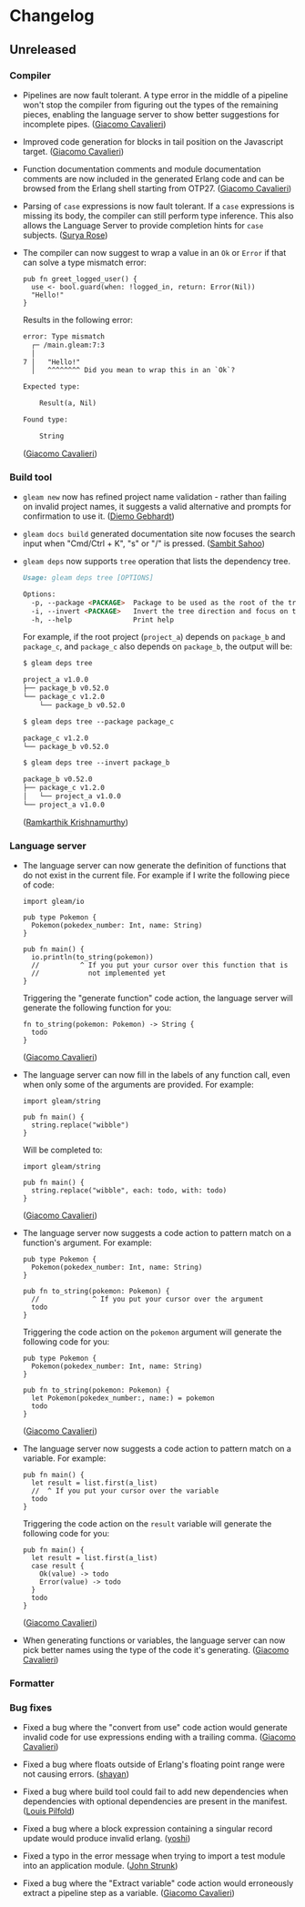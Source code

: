 # Changelog

## Unreleased

### Compiler

- Pipelines are now fault tolerant. A type error in the middle of a pipeline
  won't stop the compiler from figuring out the types of the remaining pieces,
  enabling the language server to show better suggestions for incomplete pipes.
  ([Giacomo Cavalieri](https://github.com/giacomocavalieri))

- Improved code generation for blocks in tail position on the Javascript target.
  ([Giacomo Cavalieri](https://github.com/giacomocavalieri))

- Function documentation comments and module documentation comments are now
  included in the generated Erlang code and can be browsed from the Erlang
  shell starting from OTP27.
  ([Giacomo Cavalieri](https://github.com/giacomocavalieri))

- Parsing of `case` expressions is now fault tolerant. If a `case` expressions
  is missing its body, the compiler can still perform type inference. This also
  allows the Language Server to provide completion hints for `case` subjects.
  ([Surya Rose](https://github.com/GearsDatapacks))

- The compiler can now suggest to wrap a value in an `Ok` or `Error` if that can
  solve a type mismatch error:

  ```gleam
  pub fn greet_logged_user() {
    use <- bool.guard(when: !logged_in, return: Error(Nil))
    "Hello!"
  }
  ```

  Results in the following error:

  ```txt
  error: Type mismatch
    ┌─ /main.gleam:7:3
    │
  7 │   "Hello!"
    │   ^^^^^^^^ Did you mean to wrap this in an `Ok`?

  Expected type:

      Result(a, Nil)

  Found type:

      String
  ```

  ([Giacomo Cavalieri](https://github.com/giacomocavalieri))

### Build tool

- `gleam new` now has refined project name validation - rather than failing on
  invalid project names, it suggests a valid alternative and prompts for
  confirmation to use it.
  ([Diemo Gebhardt](https://github.com/diemogebhardt))

- `gleam docs build` generated documentation site now focuses the search input
  when "Cmd/Ctrl + K", "s" or "/" is pressed.
  ([Sambit Sahoo](https://github.com/soulsam480))

- `gleam deps` now supports `tree` operation that lists the dependency tree.

  ```markdown
  Usage: gleam deps tree [OPTIONS]

  Options:
    -p, --package <PACKAGE>  Package to be used as the root of the tree
    -i, --invert <PACKAGE>   Invert the tree direction and focus on the given package
    -h, --help               Print help
  ```

  For example, if the root project (`project_a`) depends on `package_b` and `package_c`, and `package_c` also depends on `package_b`, the output will be:


  ```markdown
  $ gleam deps tree

  project_a v1.0.0
  ├── package_b v0.52.0
  └── package_c v1.2.0
      └── package_b v0.52.0

  $ gleam deps tree --package package_c

  package_c v1.2.0
  └── package_b v0.52.0

  $ gleam deps tree --invert package_b

  package_b v0.52.0
  ├── package_c v1.2.0
  │   └── project_a v1.0.0
  └── project_a v1.0.0

  ```

  ([Ramkarthik Krishnamurthy](https://github.com/ramkarthik))

### Language server

- The language server can now generate the definition of functions that do not
  exist in the current file. For example if I write the following piece of code:

  ```gleam
  import gleam/io

  pub type Pokemon {
    Pokemon(pokedex_number: Int, name: String)
  }

  pub fn main() {
    io.println(to_string(pokemon))
    //          ^ If you put your cursor over this function that is
    //            not implemented yet
  }
  ```

  Triggering the "generate function" code action, the language server will
  generate the following function for you:

  ```gleam
  fn to_string(pokemon: Pokemon) -> String {
    todo
  }
  ```

  ([Giacomo Cavalieri](https://github.com/giacomocavalieri))

- The language server can now fill in the labels of any function call, even when
  only some of the arguments are provided. For example:

  ```gleam
  import gleam/string

  pub fn main() {
    string.replace("wibble")
  }
  ```

  Will be completed to:

  ```gleam
  import gleam/string

  pub fn main() {
    string.replace("wibble", each: todo, with: todo)
  }
  ```

  ([Giacomo Cavalieri](https://github.com/giacomocavalieri))

- The language server now suggests a code action to pattern match on a
  function's argument. For example:

  ```gleam
  pub type Pokemon {
    Pokemon(pokedex_number: Int, name: String)
  }

  pub fn to_string(pokemon: Pokemon) {
    //             ^ If you put your cursor over the argument
    todo
  }
  ```

  Triggering the code action on the `pokemon` argument will generate the
  following code for you:

  ```gleam
  pub type Pokemon {
    Pokemon(pokedex_number: Int, name: String)
  }

  pub fn to_string(pokemon: Pokemon) {
    let Pokemon(pokedex_number:, name:) = pokemon
    todo
  }
  ```

  ([Giacomo Cavalieri](https://github.com/giacomocavalieri))

- The language server now suggests a code action to pattern match on a variable.
  For example:

  ```gleam
  pub fn main() {
    let result = list.first(a_list)
    //  ^ If you put your cursor over the variable
    todo
  }
  ```

  Triggering the code action on the `result` variable will generate the
  following code for you:

  ```gleam
  pub fn main() {
    let result = list.first(a_list)
    case result {
      Ok(value) -> todo
      Error(value) -> todo
    }
    todo
  }
  ```

  ([Giacomo Cavalieri](https://github.com/giacomocavalieri))

- When generating functions or variables, the language server can now pick
  better names using the type of the code it's generating.
  ([Giacomo Cavalieri](https://github.com/giacomocavalieri))

### Formatter

### Bug fixes

- Fixed a bug where the "convert from use" code action would generate invalid
  code for use expressions ending with a trailing comma.
  ([Giacomo Cavalieri](https://github.com/giacomocavalieri))

- Fixed a bug where floats outside of Erlang's floating point range were not
  causing errors.
  ([shayan](https://github.com/massivefermion))

- Fixed a bug where build tool could fail to add new dependencies when
  dependencies with optional dependencies are present in the manifest.
  ([Louis Pilfold](https://github.com/lpil))

- Fixed a bug where a block expression containing a singular record update would
  produce invalid erlang.
  ([yoshi](https://github.com/joshi-monster))

- Fixed a typo in the error message when trying to import a test module into an
  application module.
  ([John Strunk](https://github.com/jrstrunk))

- Fixed a bug where the "Extract variable" code action would erroneously extract
  a pipeline step as a variable.
  ([Giacomo Cavalieri](https://github.com/giacomocavalieri))
